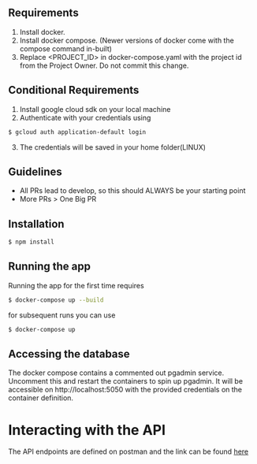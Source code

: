 ## Requirements

1. Install docker.
2. Install docker compose. (Newer versions of docker come with the compose command in-built)
3. Replace <PROJECT_ID> in docker-compose.yaml with the project id from the Project Owner. Do not commit this change.

## Conditional Requirements

1. Install google cloud sdk on your local machine
2. Authenticate with your credentials using

```bash
$ gcloud auth application-default login
```

3. The credentials will be saved in your home folder(LINUX)

## Guidelines

- All PRs lead to develop, so this should ALWAYS be your starting point
- More PRs > One Big PR

## Installation

```bash
$ npm install
```

## Running the app

Running the app for the first time requires

```bash
$ docker-compose up --build
```

for subsequent runs you can use

```bash
$ docker-compose up
```

## Accessing the database

The docker compose contains a commented out pgadmin service. Uncomment this and restart the containers to spin up pgadmin.
It will be accessible on http://localhost:5050 with the provided credentials on the container definition.

# Interacting with the API
The API endpoints are defined on postman and the link can be found [here](https://api.postman.com/collections/5305865-9ace42ff-92fc-468c-b18c-ac09cb60bb16?access_key=PMAT-01JJ2ABZ9HX8YSWJ4ENTBA54EQ)
